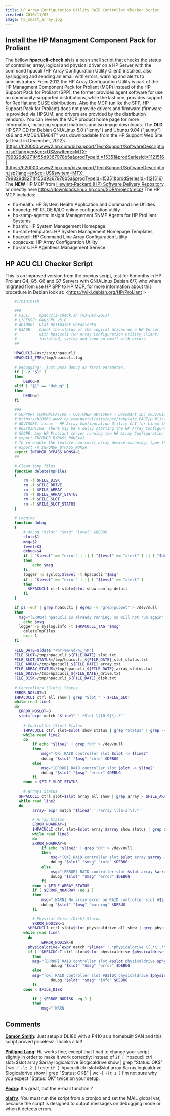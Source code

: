 ```yaml
---
title: HP Array Configuration Utility RAID Controller Checker Script
created: 2010/11/05
image: hp_smart_array.jpg
---
```


## Install the HP Managment Component Pack for Proliant

The bellow **hpacucli-check.sh** is a bash shell script that checks the status of controller, array, logical and physical driver on a HP Server with the command hpaculi (HP Array Configuration Utility Client) installed, also syslogging and sending an email with errors, warning and alerts to administrators. From 2012 the HP Array Configuration Utility is part of the HP Managment Component Pack for Proliant (MCP) instead of the HP Support Pack for Proliant (SPP), the former provides agent software for use on community-supported distributions, while the last one, provides support for RedHat and SUSE distributions. Also the MCP (unlike the SPP, HP Support Pack for Proliant) does not provide drivers and firmware (firmware is provided via HPSUM, and drivers are provided by the distribution vendors). You can review the MCP product home page for more information, including support matrices and iso image downloads. The **OLD** HP SPP CD for Debian GNU/Linux 5.0 ("lenny") and Ubuntu 9.04 ("jaunty") x86 and AMD64/EM64T" was downloadable from the HP Support Web Site (at least in December, 2012): [https://h20000.www2.hp.com/bizsupport/TechSupport/SoftwareDescription.jsp?lang=en&cc;=US&swItem;=MTX-799829d8271f455d9367978b5a&prodTypeId;=15351&prodSeriesId;=1121516](https://h20000.www2.hp.com/bizsupport/TechSupport/SoftwareDescription.jsp?lang=en&cc=US&swItem=MTX-799829d8271f455d9367978b5a&prodTypeId=15351&prodSeriesId=1121516) The **NEW** HP MCP from [Hewlett-Packard (HP) Software Delivery Repository]( https://downloads.linux.hp.com/SDR/) or directly here <https://downloads.linux.hp.com/SDR/project/mcp/> The HP MCP includes: 

  * hp-health: HP System Health Application and Command line Utilities
  * hponcfg: HP RILOE II/iLO online configuration utility
  * hp-snmp-agents: Insight Management SNMP Agents for HP ProLiant Systems
  * hpsmh: HP System Management Homepage
  * hp-smh-templates: HP System Management Homepage Templates
  * hpacucli: HP Command Line Array Configuration Utility
  * cpqacuxe: HP Array Configuration Utility
  * hp-ams: HP Agentless Management Service

## HP ACU CLI Checker Script

This is an improved version from the previus script, test for 6 months in HP Proliant G4, G5, G6 and G7 Servers with GNU/Linux Debian 6/7, who where migrated from use HP SPP to HP MCP, for more information about this procedure in Debian look at: <https://wiki.debian.org/HP/ProLiant >

```bash
    #!/bin/bash
    
    ###
    # FILE:    hpacucli-check.sh (03-Dec-2013)
    # LICENSE: GNU/GPL v3.0
    # AUTHOR:  Olaf Reitmaier Veracierta  
    # USAGE:   Check the status of the logical drives on a HP Server 
    #          with hpacucli (HP Array Configuration Utility Client)
    #          installed, syslog and send an email with errors.
    ##
    
    HPACUCLI=/usr/sbin/hpacucli
    HPACUCLI_TMP=/tmp/hpacucli.log
    
    # Debugging?, just pass debug as first parameter.
    if [ -z "$1" ]
    then
    	DEBUG=0
    elif [ "$1" == "debug" ]
    then
    	DEBUG=1
    fi
    
    ###
    # SUPPORT COMMUNICATION - CUSTOMER ADVISORY - Document ID: c03676138 - Version: 1
    # https://h20566.www2.hp.com/portal/site/hpsc/template.PAGE/public/kb/docDisplay/?sp4ts.oid=3924066&spf;_p.tpst=kbDocDisplay&spf;_p.prp_kbDocDisplay=wsrp-navigationalState%3DdocId%253Demr_na-c03676138-1%257CdocLocale%253D%257CcalledBy%253D&javax.portlet.begCacheTok;=com.vignette.cachetoken&javax.portlet.endCacheTok;=com.vignette.cachetoken
    # ADVISORY: Linux - HP Array Configuration Utility CLI for Linux (Hpacucli) Version 9.00 (Or Later) Is Delayed in Responding if Storage That Is Not Connected to Local Smart Array Controller Is Configured With Multiple LUNs
    # DESCRIPTION: There may be a delay starting the HP Array Configuration Utility CLI for Linux (hpacucli) Version 9.00 (or later) on an HP ProLiant server configured to detect multiple LUNs connected via Fibre or iSCSI storage. In addition, there may be times that certain commands will delay in operating. This occurs because functionality was added to the ACU to discover HP branded Solid State Drives (SSD) that are not connected to the HP Smart Array controllers. 
    # SCOPE: Any HP ProLiant server running the HP Array Configuration Utility CLI for Linux (hpacucli) Version 9.00 (or later) configured to detect multiple LUNs connected via Fibre or iSCSI storage. As a workaround, to prevent the delay from occurring when accessing local storage, type the following command: 
    # export INFOMGR_BYPASS_NONSA=1
    # To re-enable the feature non-smart array device scanning, type the following command.
    # export -n INFOMGR_BYPASS_NONSA
    export INFOMGR_BYPASS_NONSA=1
    ##
    
    # Clean temp files
    function deleteTmpFiles
    {
    	rm -f $FILE_DISK
    	rm -f $FILE_DRIVE
    	rm -f $FILE_ARRAY
    	rm -f $FILE_ARRAY_STATUS
    	rm -f $FILE_SLOT
    	rm -f $FILE_SLOT_STATUS
    }
    
    # Logging 
    function doLog
    {
    	# doLog "$slot" "$msg" "level" $DEBUG
    	slot=$1
    	msg=$2
    	level=$3
    	debug=$4
    	if [ "$level" == "error" ] || [ "$level" == "alert" ] || [ "$debug" == "1" ]
    	then
    		echo $msg
    	fi
    	logger -p syslog.$level -t hpacucli "$msg"
    	if [ "$level" == "error" ] || [ "$level" == "alert" ]
    	then
    	  $HPACUCLI ctrl slot=$slot show config detail
    	fi
    }
    
    if ps -edf | grep hpacucli | egrep -v "grep|puppet" > /dev/null
    then
      msg="[ERROR] hpacucli is already running, so will not run again"
    	echo $msg
      logger -p syslog.info -t $HPACUCLI_TAG "$msg"
    	deleteTmpFiles
    	exit 1
    fi
    
    FILE_DATE=$(date "+%Y-%m-%d-%I_%M")
    FILE_SLOT=/tmp/hpacucli_${FILE_DATE}_slot.txt
    FILE_SLOT_STATUS=/tmp/hpacucli_${FILE_DATE}_slot_status.txt
    FILE_ARRAY=/tmp/hpacucli_${FILE_DATE}_array.txt
    FILE_ARRAY_STATUS=/tmp/hpacucli_${FILE_DATE}_array_status.txt
    FILE_DRIVE=/tmp/hpacucli_${FILE_DATE}_drive.txt
    FILE_DISK=/tmp/hpacucli_${FILE_DATE}_disk.txt
    
    # Controllers (Slots) Status
    ERROR_NOSLOT=1
    $HPACUCLI ctrl all show | grep "Slot " > $FILE_SLOT
    while read line1
    do
      ERROR_NOSLOT=0
      slot=`expr match "$line1" '.*Slot \([0-9]\).*'`
    
    	# Controller (Slot) Status
    	$HPACUCLI ctrl slot=$slot show status | grep "Status" | grep -v "Not Configured" > $FILE_SLOT_STATUS
    	while read line2		
    	do
    		if echo "$line2" | grep "OK" > /dev/null
    		then
    			msg="[OK] RAID controller slot $slot -> $line2"
    			doLog "$slot" "$msg" "info" $DEBUG
    		else
    			msg="[ERROR] RAID controller slot $slot -> $line2"
    			doLog "$slot" "$msg" "error" $DEBUG
    		fi
    	done < $FILE_SLOT_STATUS
    
    	# Arrays Status
      $HPACUCLI ctrl slot=$slot array all show | grep array > $FILE_ARRAY
      while read line2
      do
    		array=`expr match "$line2" '.*array \([a-Z]\).*'`
    
    		# Array Status
    		ERROR_NOARRAY=1
    		$HPACUCLI ctrl slot=$slot array $array show status | grep array > $FILE_ARRAY_STATUS
    		while read line3		
    		do
        	ERROR_NOARRAY=0
    			if echo "$line3" | grep "OK" > /dev/null
    			then
    			 	msg="[OK] RAID controller slot $slot array $array -> $line3"
    				doLog "$slot" "$msg" "info" $DEBUG
    			else
    				msg="[ERROR] RAID controller slot $slot array $array -> $line3"
    				doLog "$slot" "$msg" "error" $DEBUG
    			fi
    		done < $FILE_ARRAY_STATUS
    		if [ $ERROR_NOARRAY -eq 1 ]
    		then
    			msg="[WARN] No array error on RAID controller slot #$slot"
    			doLog "$slot" "$msg" "warning" $DEBUG
    		fi
    		
    		# Physical Drive (Disk) Status
    		ERROR_NODISK=1
     	  $HPACUCLI ctrl slot=$slot physicaldrive all show | grep physicaldrive > $FILE_DISK
        while read line4
     	  do
    			ERROR_NODISK=0
          physicaldrive=`expr match "$line4" '.*physicaldrive \(.*\:.*\:.*\) ('`
       	  if [ `$HPACUCLI ctrl slot=$slot physicaldrive $physicaldrive show | grep "Status: OK" | wc -l` -eq 0 ]
     	    then
            msg="[ERROR] RAID controller slot #$slot physicaldrive $physicaldrive -> $line4"
    				doLog "$slot" "$msg" "error" $DEBUG
     	    else
            msg="[OK] RAID controller slot #$slot physicaldrive $physicaldrive -> $line4"
    				doLog "$slot" "$msg" "info" $DEBUG
     	    fi
        done < $FILE_DISK
    
    		if [ $ERROR_NODISK -eq 1 ]
    		then
    			msg="[WARN

```

## Comments

**[Damon Smith](#3801 "2011-04-02 03:53:17"):** Just setup a DL180 with a P410 as a homebuilt SAN and this script proved priceless! Thanks a lot!

**[Philippe Lang](#5568 "2012-12-21 08:49:41"):** Hi, works fine, except that I had to change your script slightly in order to make it work correctly: Instead of `if [ `hpacucli ctrl slot=$slot array $array logicaldrive $logicaldrive show | grep "Status: OK$" | wc -l` -lt 2 ]` I use: `if [ `hpacucli ctrl slot=$slot array $array logicaldrive $logicaldrive show | grep "Status: OK$" | wc -l` -lt 1 ]` I'm not sure why you expect "Status: OK" twice on your setup.

**[Pedro](#8771 "2014-06-04 05:40:53"):** It's great, but the e-mail function ?

**[olafrv](#9398 "2014-09-14 18:36:09"):** You must run the script from a cronjob and set the MAIL global var, because the script is designed to output messages on debugging mode or when it detects errors.